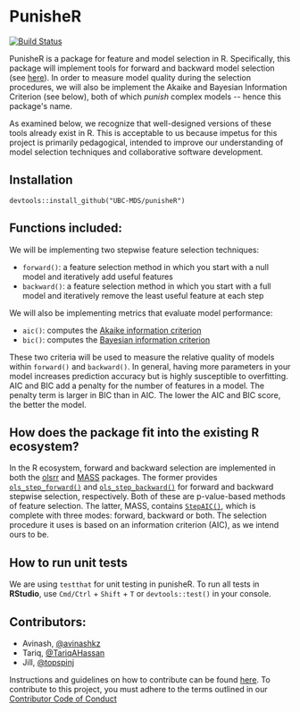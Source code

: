 # PunisheR

[![Build Status](https://travis-ci.org/UBC-MDS/punisheR.svg?branch=master)](https://travis-ci.org/UBC-MDS/punisheR)


PunisheR is a package for feature and model selection in R. Specifically, this package will implement tools for
forward and backward model selection (see [here](https://en.wikipedia.org/wiki/Stepwise_regression)).
In order to measure model quality during the selection procedures, we will also be implement
the Akaike and Bayesian Information Criterion (see below), both of which *punish* complex models -- hence this package's
name.

As examined below, we recognize that well-designed versions of these tools already exist in R.
This is acceptable to us because impetus for this project is primarily pedagogical, intended to
improve our understanding of model selection techniques and collaborative software development.

## Installation

```
devtools::install_github("UBC-MDS/punisheR")
```

## Functions included:

We will be implementing two stepwise feature selection techniques:

- `forward()`: a feature selection method in which you start with a null model and iteratively add useful features
- `backward()`: a feature selection method in which you start with a full model and iteratively remove the least useful feature at each step

We will also be implementing metrics that evaluate model performance: 

- `aic()`: computes the [Akaike information criterion](https://en.wikipedia.org/wiki/Akaike_information_criterion)
- `bic()`: computes the [Bayesian information criterion](https://en.wikipedia.org/wiki/Bayesian_information_criterion) 

These two criteria will be used to measure the relative quality of models within `forward()` and `backward()`. In general, having more parameters in your model increases prediction accuracy but is highly susceptible to overfitting. AIC and BIC add a penalty for the number of features in a model. The penalty term is larger in BIC than in AIC. The lower the AIC and BIC score, the better the model.

## How does the package fit into the existing R ecosystem?

In the R ecosystem, forward and backward selection are implemented in both the [olsrr](https://cran.r-project.org/web/packages/olsrr/)
and [MASS](https://cran.r-project.org/web/packages/MASS/MASS.pdf) packages. The former provides
[`ols_step_forward()`](https://www.rdocumentation.org/packages/olsrr/versions/0.4.0/topics/ols_step_forward) and
[`ols_step_backward()`](https://www.rdocumentation.org/packages/olsrr/versions/0.4.0/topics/ols_step_backward) for
forward and backward stepwise selection, respectively. Both of these are p-value-based methods of feature selection.
The latter, MASS, contains [`StepAIC()`](https://stat.ethz.ch/R-manual/R-devel/library/MASS/html/stepAIC.html),
which is complete with three modes: forward, backward or both. The selection procedure it uses is based on an
information criterion (AIC), as we intend ours to be.

## How to run unit tests

We are using `testthat` for unit testing in punisheR. To run all tests in **RStudio**, use `Cmd/Ctrl` + `Shift` + `T` or `devtools::test()` in your console. 

## Contributors: 

- Avinash, [@avinashkz](https://github.com/avinashkz)
- Tariq, [@TariqAHassan](https://github.com/TariqAHassan/)
- Jill, [@topspinj](https://github.com/topspinj/)

Instructions and guidelines on how to contribute can be found [here](CONTRIBUTING.md). To contribute to this project, you must adhere to the terms outlined in our [Contributor Code of Conduct](CONDUCT.md) 